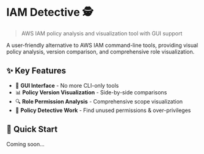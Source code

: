 # IAM Detective 🕵️

> AWS IAM policy analysis and visualization tool with GUI support

A user-friendly alternative to AWS IAM command-line tools, providing visual policy analysis, version comparison, and comprehensive role visualization.

## ✨ Key Features
- 🎨 **GUI Interface** - No more CLI-only tools
- 📊 **Policy Version Visualization** - Side-by-side comparisons  
- 🔍 **Role Permission Analysis** - Comprehensive scope visualization
- 🔧 **Policy Detective Work** - Find unused permissions & over-privileges

## 🚀 Quick Start
Coming soon...
